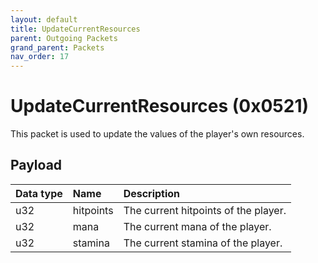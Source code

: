 ```yaml
---
layout: default
title: UpdateCurrentResources
parent: Outgoing Packets
grand_parent: Packets
nav_order: 17
---
```


# UpdateCurrentResources (0x0521)

This packet is used to update the values of the player's own resources.

## Payload

| Data type            | Name            | Description                                                                                |
|:---------------------|:----------------|:-------------------------------------------------------------------------------------------|
| u32                  | hitpoints       | The current hitpoints of the player.                                                       |
| u32                  | mana            | The current mana of the player.                                                            |
| u32                  | stamina         | The current stamina of the player.                                                         |